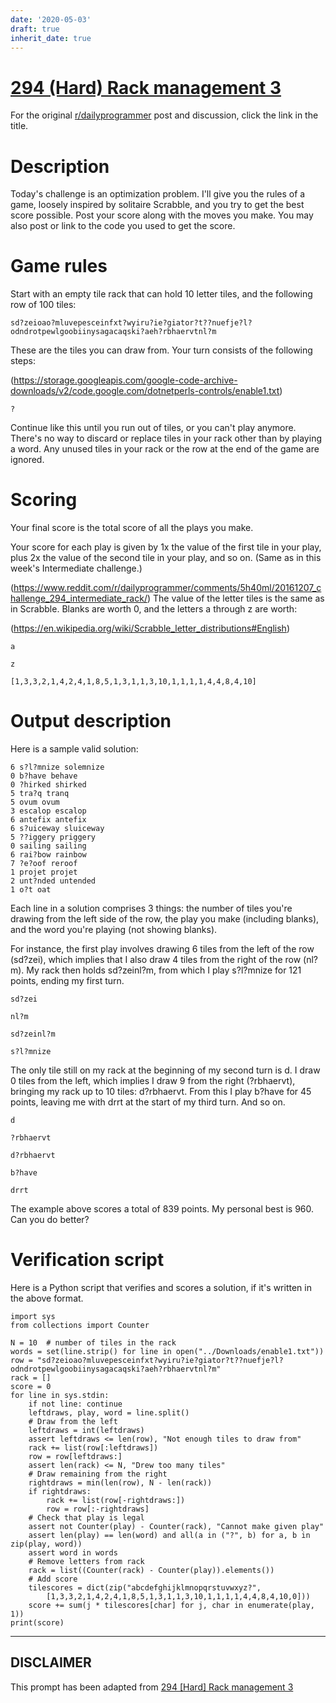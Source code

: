 ```yaml
---
date: '2020-05-03'
draft: true
inherit_date: true
---
```


# [294 (Hard) Rack management 3](https://www.reddit.com/r/dailyprogrammer/comments/5hcd0x/20161209_challenge_294_hard_rack_management_3/)

For the original [r/dailyprogrammer](https://www.reddit.com/r/dailyprogrammer/) post and discussion, click the link in the title.

# Description
Today's challenge is an optimization problem. I'll give you the rules of a game, loosely inspired by solitaire Scrabble, and you try to get the best score possible. Post your score along with the moves you make. You may also post or link to the code you used to get the score.

# Game rules
Start with an empty tile rack that can hold 10 letter tiles, and the following row of 100 tiles:


```
sd?zeioao?mluvepesceinfxt?wyiru?ie?giator?t??nuefje?l?odndrotpewlgoobiinysagacaqski?aeh?rbhaervtnl?m
```
These are the tiles you can draw from. Your turn consists of the following steps:

(https://storage.googleapis.com/google-code-archive-downloads/v2/code.google.com/dotnetperls-controls/enable1.txt)

```
?
```
Continue like this until you run out of tiles, or you can't play anymore. There's no way to discard or replace tiles in your rack other than by playing a word. Any unused tiles in your rack or the row at the end of the game are ignored.

# Scoring
Your final score is the total score of all the plays you make.

Your score for each play is given by 1x the value of the first tile in your play, plus 2x the value of the second tile in your play, and so on. (Same as in this week's Intermediate challenge.)

(https://www.reddit.com/r/dailyprogrammer/comments/5h40ml/20161207_challenge_294_intermediate_rack/)
The value of the letter tiles is the same as in Scrabble. Blanks are worth 0, and the letters a through z are worth:

(https://en.wikipedia.org/wiki/Scrabble_letter_distributions#English)

```
a
```

```
z
```

```
[1,3,3,2,1,4,2,4,1,8,5,1,3,1,1,3,10,1,1,1,1,4,4,8,4,10]
```
# Output description
Here is a sample valid solution:


```
6 s?l?mnize solemnize
0 b?have behave
0 ?hirked shirked
5 tra?q tranq
5 ovum ovum
3 escalop escalop
6 antefix antefix
6 s?uiceway sluiceway
5 ??iggery priggery
0 sailing sailing
6 rai?bow rainbow
7 ?e?oof reroof
1 projet projet
2 unt?nded untended
1 o?t oat
```
Each line in a solution comprises 3 things: the number of tiles you're drawing from the left side of the row, the play you make (including blanks), and the word you're playing (not showing blanks).

For instance, the first play involves drawing 6 tiles from the left of the row (sd?zei), which implies that I also draw 4 tiles from the right of the row (nl?m). My rack then holds sd?zeinl?m, from which I play s?l?mnize for 121 points, ending my first turn.


```
sd?zei
```

```
nl?m
```

```
sd?zeinl?m
```

```
s?l?mnize
```
The only tile still on my rack at the beginning of my second turn is d. I draw 0 tiles from the left, which implies I draw 9 from the right (?rbhaervt), bringing my rack up to 10 tiles: d?rbhaervt. From this I play b?have for 45 points, leaving me with drrt at the start of my third turn. And so on.


```
d
```

```
?rbhaervt
```

```
d?rbhaervt
```

```
b?have
```

```
drrt
```
The example above scores a total of 839 points. My personal best is 960. Can you do better?

# Verification script
Here is a Python script that verifies and scores a solution, if it's written in the above format.


```
import sys
from collections import Counter

N = 10  # number of tiles in the rack
words = set(line.strip() for line in open("../Downloads/enable1.txt"))
row = "sd?zeioao?mluvepesceinfxt?wyiru?ie?giator?t??nuefje?l?odndrotpewlgoobiinysagacaqski?aeh?rbhaervtnl?m"
rack = []
score = 0
for line in sys.stdin:
    if not line: continue
    leftdraws, play, word = line.split()
    # Draw from the left
    leftdraws = int(leftdraws)
    assert leftdraws <= len(row), "Not enough tiles to draw from"
    rack += list(row[:leftdraws])
    row = row[leftdraws:]
    assert len(rack) <= N, "Drew too many tiles"
    # Draw remaining from the right
    rightdraws = min(len(row), N - len(rack))
    if rightdraws:
        rack += list(row[-rightdraws:])
        row = row[:-rightdraws]
    # Check that play is legal
    assert not Counter(play) - Counter(rack), "Cannot make given play"
    assert len(play) == len(word) and all(a in ("?", b) for a, b in zip(play, word))
    assert word in words
    # Remove letters from rack
    rack = list((Counter(rack) - Counter(play)).elements())
    # Add score
    tilescores = dict(zip("abcdefghijklmnopqrstuvwxyz?",
        [1,3,3,2,1,4,2,4,1,8,5,1,3,1,1,3,10,1,1,1,1,4,4,8,4,10,0]))
    score += sum(j * tilescores[char] for j, char in enumerate(play, 1))
print(score)
```

----
## **DISCLAIMER**
This prompt has been adapted from [294 [Hard] Rack management 3](https://www.reddit.com/r/dailyprogrammer/comments/5hcd0x/20161209_challenge_294_hard_rack_management_3/
)

